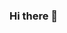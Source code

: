 ### Hi there 👋

<!--
**RosyMapleMoth/RosyMapleMoth** is a ✨ _special_ ✨ repository because its `README.md` (this file) appears on your GitHub profile.

Here are some ideas to get you started:
--
>
- 🔭 I’m currently working as an Instructional program Manager at CodePath.org
- 🌱 I’m currently learning web design with react and comptetive programing
- 👯 I’m looking to collaborate on weekend to week long hackathon projects
- 🤔 I’m looking for help with breaking in to SWE roles
- 📫 How to reach me: discord Moth#1574
